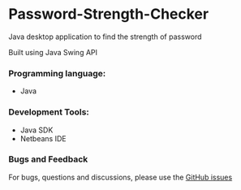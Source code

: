 # Password-Strength-Checker

Java desktop application to find the strength of password

Built using Java Swing API

### Programming language:
 - Java
 ### Development Tools:
 - Java SDK
 - Netbeans IDE

### Bugs and Feedback
For bugs, questions and discussions, please use the <a href="https://github.com/gobinath-b/Password-Strength-Checker/issues">GitHub issues</a>

